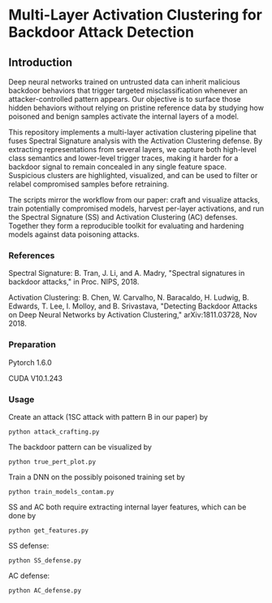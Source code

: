 # Multi-Layer Activation Clustering for Backdoor Attack Detection

## Introduction

Deep neural networks trained on untrusted data can inherit malicious backdoor behaviors that trigger targeted misclassification whenever an attacker-controlled pattern appears. Our objective is to surface those hidden behaviors without relying on pristine reference data by studying how poisoned and benign samples activate the internal layers of a model.

This repository implements a multi-layer activation clustering pipeline that fuses Spectral Signature analysis with the Activation Clustering defense. By extracting representations from several layers, we capture both high-level class semantics and lower-level trigger traces, making it harder for a backdoor signal to remain concealed in any single feature space. Suspicious clusters are highlighted, visualized, and can be used to filter or relabel compromised samples before retraining.

The scripts mirror the workflow from our paper: craft and visualize attacks, train potentially compromised models, harvest per-layer activations, and run the Spectral Signature (SS) and Activation Clustering (AC) defenses. Together they form a reproducible toolkit for evaluating and hardening models against data poisoning attacks.

### References

Spectral Signature: B. Tran, J. Li, and A. Madry, "Spectral signatures in backdoor attacks," in Proc. NIPS, 2018.

Activation Clustering: B. Chen, W. Carvalho, N. Baracaldo, H. Ludwig, B. Edwards, T. Lee, I. Molloy, and B. Srivastava, "Detecting Backdoor Attacks on Deep Neural Networks by Activation Clustering," arXiv:1811.03728, Nov 2018.

### Preparation

Pytorch 1.6.0

CUDA V10.1.243

### Usage

Create an attack (1SC attack with pattern B in our paper) by

```
python attack_crafting.py
```

The backdoor pattern can be visualized by

```
python true_pert_plot.py
```

Train a DNN on the possibly poisoned training set by

```
python train_models_contam.py
```

SS and AC both require extracting internal layer features, which can be done by

```
python get_features.py
```

SS defense:

```
python SS_defense.py
```

AC defense:

```
python AC_defense.py
```
